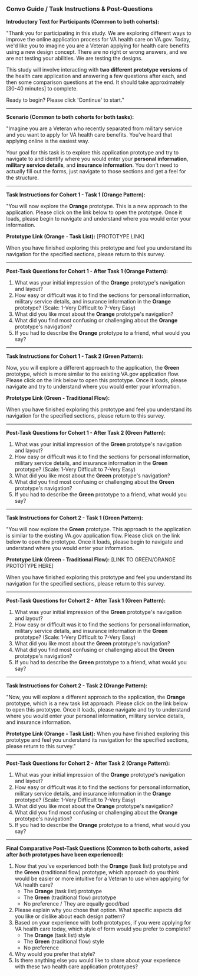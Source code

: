 ### Convo Guide / Task Instructions & Post-Questions

**Introductory Text for Participants (Common to both cohorts):**

"Thank you for participating in this study. We are exploring different ways to improve the online application process for VA health care on VA.gov. Today, we'd like you to imagine you are a Veteran applying for health care benefits using a new design concept. There are no right or wrong answers, and we are not testing your abilities. We are testing the designs.

This study will involve interacting with **two different prototype versions** of the health care application and answering a few questions after each, and then some comparison questions at the end. It should take approximately [30-40 minutes] to complete.

Ready to begin? Please click 'Continue' to start."

---

**Scenario (Common to both cohorts for both tasks):**

"Imagine you are a Veteran who recently separated from military service and you want to apply for VA health care benefits. You've heard that applying online is the easiest way.

Your goal for this task is to explore this application prototype and try to navigate to and identify where you would enter your **personal information**, **military service details**, and **insurance information**. You don't need to actually fill out the forms, just navigate to those sections and get a feel for the structure.

---

**Task Instructions for Cohort 1 - Task 1 (Orange Pattern):**

"You will now explore the **Orange** prototype. This is a new approach to the application. Please click on the link below to open the prototype. Once it loads, please begin to navigate and understand where you would enter your information.

**Prototype Link (Orange - Task List):** [PROTOTYPE LINK]

When you have finished exploring this prototype and feel you understand its navigation for the specified sections, please return to this survey.

---

**Post-Task Questions for Cohort 1 - After Task 1 (Orange Pattern):**

1.  What was your initial impression of the **Orange** prototype's navigation and layout?
2.  How easy or difficult was it to find the sections for personal information, military service details, and insurance information in the **Orange** prototype? (Scale: 1-Very Difficult to 7-Very Easy)
3.  What did you like most about the **Orange** prototype's navigation?
4.  What did you find most confusing or challenging about the **Orange** prototype's navigation?
5.  If you had to describe the **Orange** prototype to a friend, what would you say?

---

**Task Instructions for Cohort 1 - Task 2 (Green Pattern):**

Now, you will explore a different approach to the application, the **Green** prototype, which is more similar to the existing VA.gov application flow. Please click on the link below to open this prototype. Once it loads, please navigate and try to understand where you would enter your information.

**Prototype Link (Green - Traditional Flow):** 

When you have finished exploring this prototype and feel you understand its navigation for the specified sections, please return to this survey.

---

**Post-Task Questions for Cohort 1 - After Task 2 (Green Pattern):**

1.  What was your initial impression of the **Green** prototype's navigation and layout?
2.  How easy or difficult was it to find the sections for personal information, military service details, and insurance information in the **Green** prototype? (Scale: 1-Very Difficult to 7-Very Easy)
3.  What did you like most about the **Green** prototype's navigation?
4.  What did you find most confusing or challenging about the **Green** prototype's navigation?
5.  If you had to describe the **Green** prototype to a friend, what would you say?

---

**Task Instructions for Cohort 2 - Task 1 (Green Pattern):**

"You will now explore the **Green** prototype. This approach to the application is similar to the existing VA.gov application flow. Please click on the link below to open the prototype. Once it loads, please begin to navigate and understand where you would enter your information.

**Prototype Link (Green - Traditional Flow):** [LINK TO GREEN/ORANGE PROTOTYPE HERE]

When you have finished exploring this prototype and feel you understand its navigation for the specified sections, please return to this survey.

---

**Post-Task Questions for Cohort 2 - After Task 1 (Green Pattern):**

1.  What was your initial impression of the **Green** prototype's navigation and layout?
2.  How easy or difficult was it to find the sections for personal information, military service details, and insurance information in the **Green** prototype? (Scale: 1-Very Difficult to 7-Very Easy)
3.  What did you like most about the **Green** prototype's navigation?
4.  What did you find most confusing or challenging about the **Green** prototype's navigation?
5.  If you had to describe the **Green** prototype to a friend, what would you say?

---

**Task Instructions for Cohort 2 - Task 2 (Orange Pattern):**

"Now, you will explore a different approach to the application, the **Orange** prototype, which is a new task list approach. Please click on the link below to open this prototype. Once it loads, please navigate and try to understand where you would enter your personal information, military service details, and insurance information.

**Prototype Link (Orange - Task List):** 
When you have finished exploring this prototype and feel you understand its navigation for the specified sections, please return to this survey."

---

**Post-Task Questions for Cohort 2 - After Task 2 (Orange Pattern):**

1.  What was your initial impression of the **Orange** prototype's navigation and layout?
2.  How easy or difficult was it to find the sections for personal information, military service details, and insurance information in the **Orange** prototype? (Scale: 1-Very Difficult to 7-Very Easy)
3.  What did you like most about the **Orange** prototype's navigation?
4.  What did you find most confusing or challenging about the **Orange** prototype's navigation?
5.  If you had to describe the **Orange** prototype to a friend, what would you say?

---

**Final Comparative Post-Task Questions (Common to both cohorts, asked after *both* prototypes have been experienced):**

1.  Now that you've experienced both the **Orange** (task list) prototype and the **Green** (traditional flow) prototype, which approach do you think would be easier or more intuitive for a Veteran to use when applying for VA health care?
    * The **Orange** (task list) prototype
    * The **Green** (traditional flow) prototype
    * No preference / They are equally good/bad
2.  Please explain why you chose that option. What specific aspects did you like or dislike about each design pattern?
3.  Based on your experience with both prototypes, if you were applying for VA health care today, which style of form would you prefer to complete?
    * The **Orange** (task list) style
    * The **Green** (traditional flow) style
    * No preference
4.  Why would you prefer that style?
5.  Is there anything else you would like to share about your experience with these two health care application prototypes?
